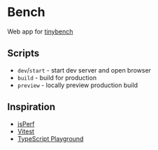 # Bench

Web app for [tinybench](https://github.com/tinylibs/tinybench)

## Scripts

- `dev`/`start` - start dev server and open browser
- `build` - build for production
- `preview` - locally preview production build

## Inspiration

- [jsPerf](https://github.com/facebook/create-react-app/tree/main/packages/cra-template)
- [Vitest](https://github.com/vitest-dev/vitest)
- [TypeScript Playground](https://www.typescriptlang.org/play)

